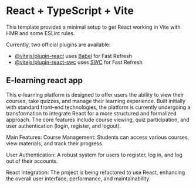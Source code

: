 # React + TypeScript + Vite

This template provides a minimal setup to get React working in Vite with HMR and some ESLint rules.

Currently, two official plugins are available:

- [@vitejs/plugin-react](https://github.com/vitejs/vite-plugin-react/blob/main/packages/plugin-react/README.md) uses [Babel](https://babeljs.io/) for Fast Refresh
- [@vitejs/plugin-react-swc](https://github.com/vitejs/vite-plugin-react-swc) uses [SWC](https://swc.rs/) for Fast Refresh

## E-learning react app 
This e-learning platform is designed to offer users the ability to view their courses, take quizzes, and manage their learning experience. Built initially with standard front-end technologies, the platform is currently undergoing a transformation to integrate React for a more structured and formalized approach. The core features include course viewing, quiz participation, and user authentication (login, register, and logout).

Main Features:
Course Management: Students can access various courses, view materials, and track their progress.

User Authentication: A robust system for users to register, log in, and log out of their accounts.

React Integration: The project is being refactored to use React, enhancing the overall user interface, performance, and maintainability.
